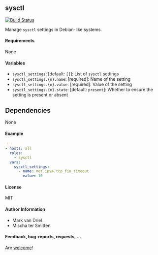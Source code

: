 ## sysctl

[![Build Status](https://travis-ci.org/Oefenweb/ansible-sysctl.svg?branch=master)](https://travis-ci.org/Oefenweb/ansible-sysctl)

Manage `sysctl` settings in Debian-like systems.

#### Requirements

None

#### Variables

* `sysctl_settings`: [default: `[]`]: List of `sysctl` settings
* `sysctl_settings.{n}.name`: [required]: Name of the setting
* `sysctl_settings.{n}.value`: [required]: Value of the setting
* `sysctl_settings.{n}.state`: [default: `present`]: Whether to ensure the setting is present or absent

## Dependencies

None

#### Example

```yaml
---
- hosts: all
  roles:
    - sysctl
  vars:
    sysctl_settings:
      - name: net.ipv4.tcp_fin_timeout
        value: 10
```

#### License

MIT

#### Author Information

* Mark van Driel
* Mischa ter Smitten

#### Feedback, bug-reports, requests, ...

Are [welcome](https://github.com/Oefenweb/ansible-sysctl/issues)!
